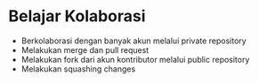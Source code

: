 # Belajar Kolaborasi
- Berkolaborasi dengan banyak akun melalui private repository
- Melakukan merge dan pull request
- Melakukan fork dari akun kontributor melalui public repository
- Melakukan squashing changes
